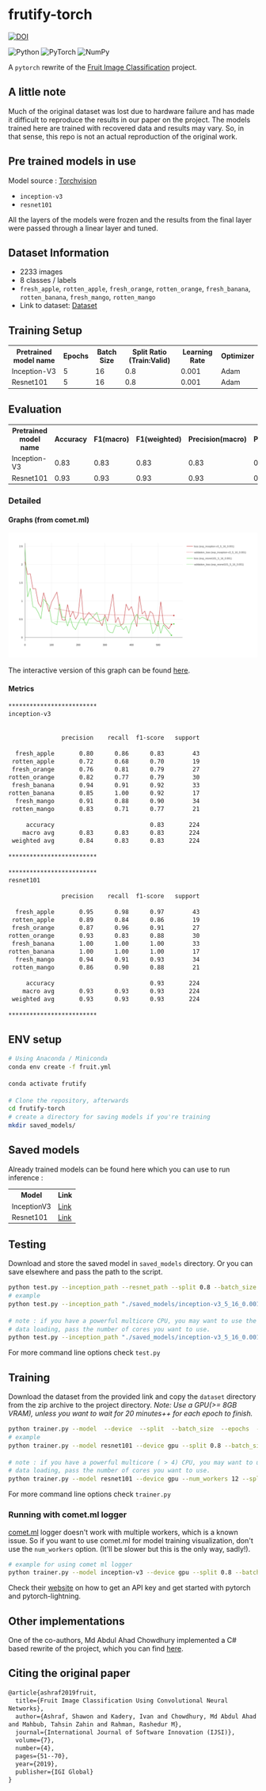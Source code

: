 # frutify-torch

[![DOI](https://img.shields.io/badge/DOI-10.4018%2FIJSI.2019100103-green?style=flat-square)](https://www.igi-global.com/gateway/article/236206)

<img alt="Python" src="https://img.shields.io/badge/python-%2314354C.svg?style=for-the-badge&logo=python&logoColor=white"/> <img alt="PyTorch" src="https://img.shields.io/badge/PyTorch-%23EE4C2C.svg?style=for-the-badge&logo=PyTorch&logoColor=white" /> <img alt="NumPy" src="https://img.shields.io/badge/numpy-%23013243.svg?style=for-the-badge&logo=numpy&logoColor=white" /> 


A `pytorch` rewrite of the [Fruit Image Classification](https://github.com/ShawonAshraf/Fruit-Image-Classification) project.

## A little note
Much of the original dataset was lost due to hardware failure and has made it difficult to reproduce the results in our
paper on the project. The models trained here are trained with recovered data and results may vary. So, in that sense, this 
repo is not an actual reproduction of the original work.

## Pre trained models in use
Model source : [Torchvision](https://pytorch.org/vision/stable/models.html)

- `inception-v3`
- `resnet101`

All the layers of the models were frozen and the results from the final layer were passed through a linear layer and 
tuned.


## Dataset Information
- 2233 images
- 8 classes / labels
- `fresh_apple`, `rotten_apple`, `fresh_orange`, `rotten_orange`, `fresh_banana`, `rotten_banana`, `fresh_mango`, `rotten_mango`
- Link to dataset: [Dataset](https://1drv.ms/u/s!AvaDN9CoqMWhidF_QP41wcJMlQWkSA?e=NKU9J1)

## Training Setup
<table>
    <tr>
        <th>Pretrained model name</th>
        <th>Epochs</th>
        <th>Batch Size</th>
        <th>Split Ratio (Train:Valid)</th>
        <th>Learning Rate</th>
        <th>Optimizer</th>
    </tr>

<tr>
    <td>Inception-V3</td>
    <td>5</td>
    <td>16</td>
    <td>0.8</td>
    <td>0.001</td>
    <td>Adam</td>
</tr>

<tr>
    <td>Resnet101</td>
    <td>5</td>
    <td>16</td>
    <td>0.8</td>
    <td>0.001</td>
    <td>Adam</td>
</tr>

    
</table>


## Evaluation
<table>

<tr>
    <th>Pretrained model name</th>
    <th>Accuracy</th>
    <th>F1(macro)</th>
    <th>F1(weighted)</th>
    <th>Precision(macro)</th>
    <th>Precision(weighted)</th>
    <th>Recall(macro)</th>
    <th>Recall(weighted)</th>
</tr>

<tr>
    <td>Inception-V3</td>
    <td>0.83</td>
    <td>0.83</td>
    <td>0.83</td>
    <td>0.83</td>
    <td>0.84</td>
    <td>0.83</td>
    <td>0.83</td>
</tr>

<tr>
    <td>Resnet101</td>
    <td>0.93</td>
    <td>0.93</td>
    <td>0.93</td>
    <td>0.93</td>
    <td>0.93</td>
    <td>0.93</td>
    <td>0.93</td>
</tr>

</table>

### Detailed

#### Graphs (from comet.ml)
![training](./loss,validation_loss%20VS%20step.svg)

The interactive version of this graph can be found [here](https://www.comet.ml/embedded-panel/?chartId=DDaVP3-loss&projectId=f1963281d29547269678eca5f228dd0c&viewId=TOC3133xtC83u0nddC557DSLi).
#### Metrics

```text
*************************
inception-v3


               precision    recall  f1-score   support

  fresh_apple       0.80      0.86      0.83        43
 rotten_apple       0.72      0.68      0.70        19
 fresh_orange       0.76      0.81      0.79        27
rotten_orange       0.82      0.77      0.79        30
 fresh_banana       0.94      0.91      0.92        33
rotten_banana       0.85      1.00      0.92        17
  fresh_mango       0.91      0.88      0.90        34
 rotten_mango       0.83      0.71      0.77        21

     accuracy                           0.83       224
    macro avg       0.83      0.83      0.83       224
 weighted avg       0.84      0.83      0.83       224

*************************

*************************
resnet101

               precision    recall  f1-score   support

  fresh_apple       0.95      0.98      0.97        43
 rotten_apple       0.89      0.84      0.86        19
 fresh_orange       0.87      0.96      0.91        27
rotten_orange       0.93      0.83      0.88        30
 fresh_banana       1.00      1.00      1.00        33
rotten_banana       1.00      1.00      1.00        17
  fresh_mango       0.94      0.91      0.93        34
 rotten_mango       0.86      0.90      0.88        21

     accuracy                           0.93       224
    macro avg       0.93      0.93      0.93       224
 weighted avg       0.93      0.93      0.93       224

*************************

```

## ENV setup

```bash
# Using Anaconda / Miniconda
conda env create -f fruit.yml

conda activate frutify

# Clone the repository, afterwards
cd frutify-torch
# create a directory for saving models if you're training
mkdir saved_models/ 
```

## Saved models
Already trained models can be found here which you can 
use to run inference : 

<table>
<tr>
    <th>Model</th>
    <th>Link</th>
</tr>


<tr>
    <td>InceptionV3</td>
    <td>
        <a href="https://github.com/ShawonAshraf/frutify-torch/releases/download/pre1/inception-v3_5_16_0.001_1626740279.94928.ckpt">
            Link
        </a>
    </td>
</tr>

<tr>
    <td>Resnet101</td>
    <td>
        <a href="https://github.com/ShawonAshraf/frutify-torch/releases/download/pre1/resnet101_5_16_0.001_1626743414.734695.ckpt">
            Link
        </a>
    </td>
</tr>
</table>

## Testing
Download and store the saved model in `saved_models` directory. Or you can save elsewhere and pass the path to the script.
```bash
python test.py --inception_path --resnet_path --split 0.8 --batch_size --saved_path
# example
python test.py --inception_path "./saved_models/inception-v3_5_16_0.001_1626740279.94928.ckpt" --resnet_path "./saved_models/resnet101_5_16_0.001_1626743414.734695.ckpt" --batch_size 16 --split 0.8  

# note : if you have a powerful multicore CPU, you may want to use the --num_workers option to speed up
# data loading, pass the number of cores you want to use.
python test.py --inception_path "./saved_models/inception-v3_5_16_0.001_1626740279.94928.ckpt" --resnet_path "./saved_models/resnet101_5_16_0.001_1626743414.734695.ckpt" --num_workers 2 --batch_size 16 --split 0.8  
```

For more command line options check `test.py`

## Training

Download the dataset from the provided link and copy the `dataset` directory from the zip archive to the project directory.
 _Note: Use a GPU(>= 8GB VRAM), unless you want to wait for 20 minutes++ for each epoch to finish._

```bash
python trainer.py --model  --device  --split  --batch_size  --epochs  --lr 
# example
python trainer.py --model resnet101 --device gpu --split 0.8 --batch_size 16 --epochs 5 --lr 1e-3

# note : if you have a powerful multicore ( > 4) CPU, you may want to use the --num_workers option to speed up
# data loading, pass the number of cores you want to use.
python trainer.py --model resnet101 --device gpu --num_workers 12 --split 0.8 --batch_size 16 --epochs 5 --lr 1e-3
```
For more command line options check `trainer.py`

### Running with comet.ml logger
[comet.ml](https://www.comet.ml) logger doesn't work with multiple workers, which is a known issue. So if you want to use comet.ml for model training 
visualization, don't use the `num_workers` option. (It'll be slower but this is the only way, sadly!).

```bash
# example for using comet ml logger
python trainer.py --model inception-v3 --device gpu --split 0.8 --batch_size 16 --epochs 5 --lr 1e-3 --comet True
```

Check their [website](https://www.comet.ml) on how to get an API key and get started with pytorch and pytorch-lightning.

## Other implementations
One of the co-authors, Md Abdul Ahad Chowdhury implemented a C# based rewrite of the project, which you can find 
[here](https://github.com/maacpiash/Connery).

## Citing the original paper

``` 
@article{ashraf2019fruit,
  title={Fruit Image Classification Using Convolutional Neural Networks},
  author={Ashraf, Shawon and Kadery, Ivan and Chowdhury, Md Abdul Ahad and Mahbub, Tahsin Zahin and Rahman, Rashedur M},
  journal={International Journal of Software Innovation (IJSI)},
  volume={7},
  number={4},
  pages={51--70},
  year={2019},
  publisher={IGI Global}
}
```
